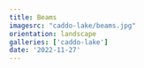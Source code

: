 ```yaml
---
title: Beams
imagesrc: "caddo-lake/beams.jpg"
orientation: landscape
galleries: ['caddo-lake']
date: '2022-11-27'
---
```

